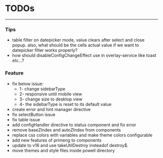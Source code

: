 # TODOs

---

### Tips

- table filter on datepicker mode, value clears after select and close popup. also, what should be the cells actual
  value if we want to datepicker filter works properly?
- how should disableConfigChangeEffect use in overlay-service like toast etc...?

### Feature

- fix below issue:
  - 1- change sidebarType
  - 2- responsive until mobile view
  - 3- change size to desktop view
  - 4- the sidebarType is reset to its default value
- create error and hint manager directive
- fix selectButton issue
- fix table issue
- add configHandler directive to status component and fix error
- remove baseZIndex and autoZIndex from components
- replace css colors with variables and make theme colors configurable
- add new features of primeng to components
- update to v16 and use takeUtilDestroy insteadof destroy$.
- move themes and style files inside powell directory

